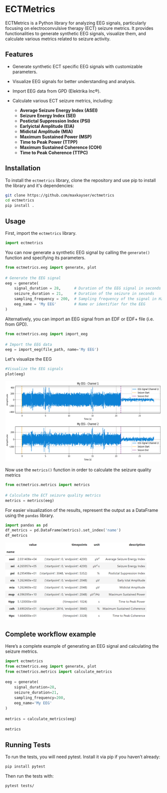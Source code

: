 # ECTMetrics

ECTMetrics is a Python library for analyzing EEG signals, particularly focusing on electroconvulsive therapy (ECT) seizure metrics. It provides functionalities to generate synthetic EEG signals, visualize them, and calculate various metrics related to seizure activity.

## Features

- Generate synthetic ECT specific EEG signals with customizable parameters.
- Visualize EEG signals for better understanding and analysis.
- Import EEG data from <a href="https://www.genet-ect.org/" target="_blank" style="text-decoration: none;">GPD</a> <a href="https://github.com/elektrika-inc/GPD-wiki" target="_blank" style="text-decoration: none;">(Elektrika Inc®)</a>.



- Calculate various ECT seizure metrics, including:
  - **Average Seizure Energy Index (ASEI)**
  - **Seizure Energy Index (SEI)**
  - **Postictal Suppression Index (PSI)**
  - **Earlyictal Amplitude (EIA)**
  - **Midictal Amplitude (MIA)**
  - **Maximum Sustained Power (MSP)**
  - **Time to Peak Power (TTPP)**
  - **Maximum Sustained Coherence (COH)**
  - **Time to Peak Coherence (TTPC)**
  
  
## Installation

To install the `ectmetrics` library, clone the repository and use pip to install the library and it's dependencies:

```bash
git clone https://github.com/maxkayser/ectmetrics
cd ectmetrics
pip install .
```

## Usage

First, import the `ectmetrics` library.

```python
import ectmetrics
```

You can now generate a synthetic EEG signal by calling the `generate()` function and specifying its parameters.

```python
from ectmetrics.eeg import generate, plot

# Generate the EEG signal
eeg = generate(
    signal_duration = 28,      # Duration of the EEG signal in seconds
    seizure_duration = 21,     # Duration of the seizure in seconds
    sampling_frequency = 200,  # Sampling frequency of the signal in Hz
    eeg_name = 'My EEG'        # Name or identifier for the EEG
)
```
Alternatively, you can import an EEG signal from an EDF or <a href="https://www.edfplus.info/" target="_blank" style="text-decoration: none;">EDF+</a> file (i.e. from GPD).

```python
from ectmetrics.eeg import import_eeg

# Import the EEG data
eeg = import_eeg(file_path, name='My EEG')
```

Let's visualize the EEG

```python
#Visualize the EEG signals
plot(eeg)
```

<img src="assets/ectmetrics-plotted_eeg_signal.png" alt="EEG signal" width="auto" height="260">


Now use the `metrics()` function in order to calculate the seizure quality metrics

```python
from ectmetrics.metrics import metrics

# Calculate the ECT seizure quality metrics
metrics = metrics(eeg)
```

For easier visualization of the results, represent the output as a DataFrame using the `pandas` library.

```python
import pandas as pd
df_metrics = pd.DataFrame(metrics).set_index('name')
df_metrics
```

<img src="assets/ectmetrics-ect_seizure_quality_metrics.png" alt="ECT seizure quality metrics" width="auto" height="250">

## Complete workflow example
Here’s a complete example of generating an EEG signal and calculating the seizure metrics.

```python
import ectmetrics
from ectmetrics.eeg import generate, plot
from ectmetrics.metrics import calculate_metrics

eeg = generate(
    signal_duration=28,
    seizure_duration=21,
    sampling_frequency=200,
    eeg_name='My EEG'
)

metrics = calculate_metrics(eeg)

metrics
```


## Running Tests

To run the tests, you will need pytest. Install it via pip if you haven’t already:

```bash
pip install pytest
```
Then run the tests with:

```bash
pytest tests/
```
